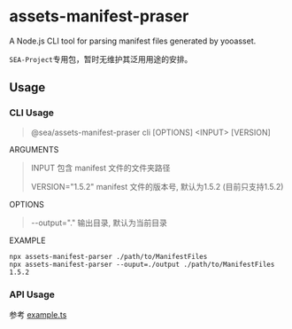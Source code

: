 # assets-manifest-praser

A Node.js CLI tool for parsing manifest files generated by yooasset.

`SEA-Project`专用包，暂时无维护其泛用用途的安排。

## Usage

### CLI Usage

> @sea/assets-manifest-praser cli [OPTIONS] \<INPUT\> [VERSION]

ARGUMENTS

> INPUT 包含 manifest 文件的文件夹路径
>
> VERSION="1.5.2" manifest 文件的版本号, 默认为1.5.2 (目前只支持1.5.2)

OPTIONS

> --output="." 输出目录, 默认为当前目录

EXAMPLE

```shell
npx assets-manifest-parser ./path/to/ManifestFiles
npx assets-manifest-parser --ouput=./output ./path/to/ManifestFiles 1.5.2
```

### API Usage

参考 [example.ts](./test/example.ts)
